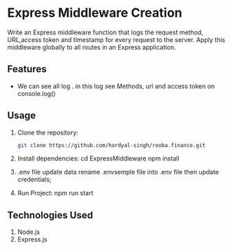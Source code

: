 #  Express Middleware Creation

Write an Express middleware function that logs the request method, URL,access token and timestamp for every request to the server. Apply this middleware globally to all routes in an Express application.

## Features

- We can see all log . in this log see Methods, url and access token on console.log()

## Usage

1. Clone the repository:

   ```bash
   git clone https://github.com/hardyal-singh/rooba.finance.git


2. Install dependencies:
 cd ExpressMiddleware
 npm install

3. .env file update data
rename .envsemple file into .env file then update credentials;

3. Run Project:
 npm run start



## Technologies Used
1. Node.js
2. Express.js

